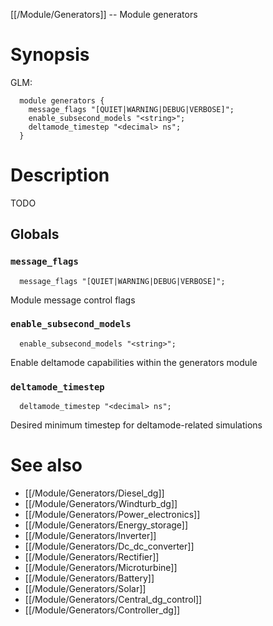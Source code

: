 [[/Module/Generators]] -- Module generators

# Synopsis
GLM:
~~~
  module generators {
    message_flags "[QUIET|WARNING|DEBUG|VERBOSE]";
    enable_subsecond_models "<string>";
    deltamode_timestep "<decimal> ns";
  }
~~~

# Description

TODO

## Globals

### `message_flags`
~~~
  message_flags "[QUIET|WARNING|DEBUG|VERBOSE]";
~~~

Module message control flags

### `enable_subsecond_models`
~~~
  enable_subsecond_models "<string>";
~~~

Enable deltamode capabilities within the generators module

### `deltamode_timestep`
~~~
  deltamode_timestep "<decimal> ns";
~~~

Desired minimum timestep for deltamode-related simulations

# See also
* [[/Module/Generators/Diesel_dg]]
* [[/Module/Generators/Windturb_dg]]
* [[/Module/Generators/Power_electronics]]
* [[/Module/Generators/Energy_storage]]
* [[/Module/Generators/Inverter]]
* [[/Module/Generators/Dc_dc_converter]]
* [[/Module/Generators/Rectifier]]
* [[/Module/Generators/Microturbine]]
* [[/Module/Generators/Battery]]
* [[/Module/Generators/Solar]]
* [[/Module/Generators/Central_dg_control]]
* [[/Module/Generators/Controller_dg]]

